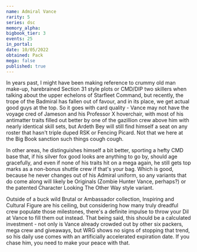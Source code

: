 ```yaml
---
name: Admiral Vance
rarity: 5
series: dsc
memory_alpha:
bigbook_tier: 3
events: 25
in_portal:
date: 10/05/2022
obtained: Pack
mega: false
published: true
---
```


In years past, I might have been making reference to crummy old man make-up, harebrained Section 31 style plots or CMD/DIP two skillers when talking about the upper echelons of Starfleet Command, but recently, the trope of the Badmiral has fallen out of favour, and in its place, we get actual good guys at the top. So it goes with card quality - Vance may not have the voyage cred of Jameson and his Professor X hoverchair, with most of his antimatter traits filled out better by one of the gazillion crew above him with nearly identical skill sets, but Ardeth Bey will still find himself a seat on any roster that hasn't triple duped RSK or Fencing Picard. Not that we here at the Big Book sanction such things cough cough.

In other areas, he distinguishes himself a bit better, sporting a hefty CMD base that, if his silver fox good looks are anything to go by, should age gracefully, and even if none of his traits hit on a mega again, he still gets top marks as a non-bonus shuttle crew if that's your bag. Which is good, because he never changes out of his Admiral uniform, so any variants that do come along will likely be Originals (Zombie Hunter Vance, perhaps?) or the patented Character Looking The Other Way style variant.

Outside of a buck wild Brutal or Ambassador collection, Inspiring and Cultural Figure are his ceiling, but considering how many truly dreadful crew populate those milestones, there's a definite impulse to throw your Dil at Vance to fill them out instead. That being said, this should be a calculated investment - not only is Vance already crowded out by other six packers, mega crew and giveaways, but WRG shows no signs of stopping that trend, so his daily use comes with an artificially accelerated expiration date. If you chase him, you need to make your peace with that.
